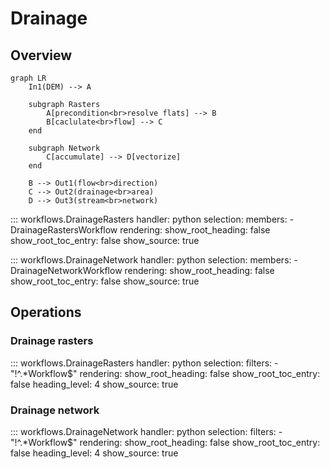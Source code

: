 # Drainage

## Overview

```mermaid
graph LR
    In1(DEM) --> A
    
    subgraph Rasters
        A[precondition<br>resolve flats] --> B
        B[caclulate<br>flow] --> C
    end
        
    subgraph Network
        C[accumulate] --> D[vectorize]
    end
    
    B --> Out1(flow<br>direction)
    C --> Out2(drainage<br>area)
    D --> Out3(stream<br>network)
```

::: workflows.DrainageRasters
    handler: python
    selection:
        members:
            - DrainageRastersWorkflow
    rendering:
        show_root_heading: false
        show_root_toc_entry: false
        show_source: true

::: workflows.DrainageNetwork
    handler: python
    selection:
        members:
            - DrainageNetworkWorkflow
    rendering:
        show_root_heading: false
        show_root_toc_entry: false
        show_source: true

## Operations

### Drainage rasters

::: workflows.DrainageRasters
    handler: python
    selection:
        filters:
            - "!^.*Workflow$"
    rendering:
        show_root_heading: false
        show_root_toc_entry: false
        heading_level: 4
        show_source: true

### Drainage network

::: workflows.DrainageNetwork
    handler: python
    selection:
        filters:
            - "!^.*Workflow$"
    rendering:
        show_root_heading: false
        show_root_toc_entry: false
        heading_level: 4
        show_source: true